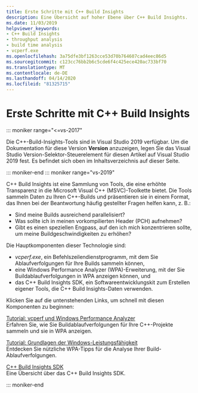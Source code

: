 ```yaml
---
title: Erste Schritte mit C++ Build Insights
description: Eine Übersicht auf hoher Ebene über C++ Build Insights.
ms.date: 11/03/2019
helpviewer_keywords:
- C++ Build Insights
- throughput analysis
- build time analysis
- vcperf.exe
ms.openlocfilehash: 3a75dfe3bf1263cce53d70b764607cad4eec86d5
ms.sourcegitcommit: c123cc76bb2b6c5cde6f4c425ece420ac733bf70
ms.translationtype: MT
ms.contentlocale: de-DE
ms.lasthandoff: 04/14/2020
ms.locfileid: "81325715"
---
```

# <a name="get-started-with-c-build-insights"></a>Erste Schritte mit C++ Build Insights

::: moniker range="<=vs-2017"

Die C++-Build-Insights-Tools sind in Visual Studio 2019 verfügbar. Um die Dokumentation für diese Version **Version** anzuzeigen, legen Sie das Visual Studio Version-Selektor-Steuerelement für diesen Artikel auf Visual Studio 2019 fest. Es befindet sich oben im Inhaltsverzeichnis auf dieser Seite.

::: moniker-end
::: moniker range="vs-2019"

C++ Build Insights ist eine Sammlung von Tools, die eine erhöhte Transparenz in die Microsoft Visual C++ (MSVC)-Toolkette bietet. Die Tools sammeln Daten zu Ihren C++-Builds und präsentieren sie in einem Format, das Ihnen bei der Beantwortung häufig gestellter Fragen helfen kann, z. B.:

- Sind meine Builds ausreichend parallelisiert?
- Was sollte ich in meinen vorkompilierten Header (PCH) aufnehmen?
- Gibt es einen speziellen Engpass, auf den ich mich konzentrieren sollte, um meine Buildgeschwindigkeiten zu erhöhen?

Die Hauptkomponenten dieser Technologie sind:

- *vcperf.exe*, ein Befehlszeilendienstprogramm, mit dem Sie Ablaufverfolgungen für Ihre Builds sammeln können,
- eine Windows Performance Analyzer (WPA)-Erweiterung, mit der Sie Buildablaufverfolgungen in WPA anzeigen können, und
- das C++ Build Insights SDK, ein Softwareentwicklungskit zum Erstellen eigener Tools, die C++ Build Insights-Daten verwenden.

Klicken Sie auf die untenstehenden Links, um schnell mit diesen Komponenten zu beginnen:

[Tutorial: vcperf und Windows Performance Analyzer](tutorials/vcperf-and-wpa.md)\
Erfahren Sie, wie Sie Buildablaufverfolgungen für Ihre C++-Projekte sammeln und sie in WPA anzeigen.

[Tutorial: Grundlagen der Windows-Leistungsfähigkeit](tutorials/wpa-basics.md)\
Entdecken Sie nützliche WPA-Tipps für die Analyse Ihrer Build-Ablaufverfolgungen.

[C++ Build Insights SDK](reference/sdk/overview.md)\
Eine Übersicht über das C++ Build Insights SDK.

::: moniker-end
